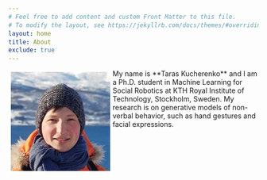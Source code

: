```yaml
---
# Feel free to add content and custom Front Matter to this file.
# To modify the layout, see https://jekyllrb.com/docs/themes/#overriding-theme-defaults
layout: home
title: About
exclude: true
---
```

<!-- ![portrait](assets/me.jpeg "Portrait") -->
<img style="float: left; border: 5px solid white" src="assets/me.jpeg" alt="portrait">
My name is **Taras Kucherenko** and I am a Ph.D. student in Machine Learning for Social Robotics at KTH Royal Institute of Technology, Stockholm, Sweden.
My research is on generative models of non-verbal behavior, such as hand gestures and facial expressions.
